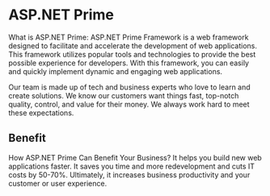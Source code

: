 # ASP.NET Prime

What is ASP.NET Prime:
ASP.NET Prime Framework is a web framework designed to facilitate and accelerate the development of web applications. This framework utilizes popular tools and technologies to provide the best possible experience for developers. With this framework, you can easily and quickly implement dynamic and engaging web applications.

Our team is made up of tech and business experts who love to learn and create solutions. We know our customers want things fast, top-notch quality, control, and value for their money. We always work hard to meet these expectations.

## Benefit

How ASP.NET Prime Can Benefit Your Business?
It helps you build new web applications faster.
It saves you time and more redevelopment and cuts IT costs by 50-70%.
Ultimately, it increases business productivity and your customer or user experience.
